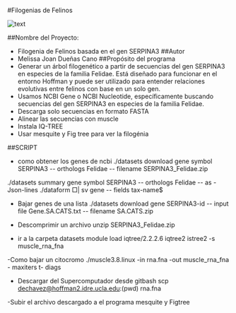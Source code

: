 #Filogenias de Felinos

![text](https://wallpapers.com/images/hd/panther-1920-x-1200-background-8az3ygd3x7le6rvm.jpg)

##Nombre del Proyecto: 
- Filogenia de Felinos basada en el gen SERPINA3
##Autor
- Melissa Joan Dueñas Cano 
##Propósito del programa
- Generar un árbol filogenético a partir de secuencias del gen SERPINA3 en especies de la familia Felidae. Está diseñado para funcionar en el entorno Hoffman y puede ser utilizado para entender relaciones evolutivas entre felinos con base en un solo gen.
- Usamos NCBI Gene o NCBI Nucleotide, específicamente buscando secuencias del gen SERPINA3 en especies de la familia Felidae.
- Descarga solo secuencias en formato FASTA
- Alinear las secuencias con muscle
- Instala IQ-TREE
- Usar mesquite y Fig tree para ver la filogénia

##SCRIPT

- como obtener los genes de ncbi
./datasets download gene symbol SERPINA3 -- orthologs Felidae -- filename SERPINA3_Felidae.zip

./datasets summary gene symbol SERPINA3 -- orthologs Felidae -- as -Json-lines ./dataform □| sv gene -- fields tax-name$
- Bajar genes de una lista
./datasets download gene SERPINA3-id -- input file Gene.SA.CATS.txt -- filename SA.CATS.zip

- Descomprimir un archivo
unzip  SERPINA3_Felidae.zip

- ir a la carpeta datasets
module load iqtree/2.2.2.6
iqtree2
istree2 -s muscle_rna_fna

-Como bajar un citocromo
./muscle3.8.linux -in rna.fna -out muscle_rna_fna - maxiters t- diags

- Descargar del Supercomputador desde gitbash
scp dechavez@hoffman2.idre.ucla.edu:(pwd) rna.fna

-Subir el archivo descargado a el programa mesquite y Figtree 
  
